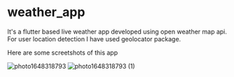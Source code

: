 # weather_app

It's a flutter based live weather app developed using open weather map api.
For user location detection I have used geolocator package.

Here are some screetshots of this app

![photo1648318793](https://user-images.githubusercontent.com/73167399/160252474-b061994a-185c-4171-8955-4a09f38c9d78.jpeg)
![photo1648318793 (1)](https://user-images.githubusercontent.com/73167399/160252485-26508ed2-13a8-4039-8cc5-84fda5c25309.jpeg)
